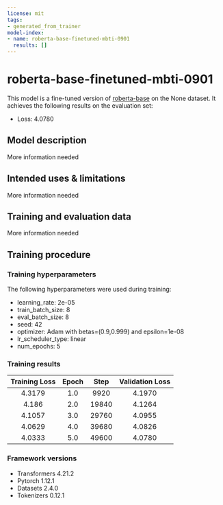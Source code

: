 ```yaml
---
license: mit
tags:
- generated_from_trainer
model-index:
- name: roberta-base-finetuned-mbti-0901
  results: []
---
```


<!-- This model card has been generated automatically according to the information the Trainer had access to. You
should probably proofread and complete it, then remove this comment. -->

# roberta-base-finetuned-mbti-0901

This model is a fine-tuned version of [roberta-base](https://huggingface.co/roberta-base) on the None dataset.
It achieves the following results on the evaluation set:
- Loss: 4.0780

## Model description

More information needed

## Intended uses & limitations

More information needed

## Training and evaluation data

More information needed

## Training procedure

### Training hyperparameters

The following hyperparameters were used during training:
- learning_rate: 2e-05
- train_batch_size: 8
- eval_batch_size: 8
- seed: 42
- optimizer: Adam with betas=(0.9,0.999) and epsilon=1e-08
- lr_scheduler_type: linear
- num_epochs: 5

### Training results

| Training Loss | Epoch | Step  | Validation Loss |
|:-------------:|:-----:|:-----:|:---------------:|
| 4.3179        | 1.0   | 9920  | 4.1970          |
| 4.186         | 2.0   | 19840 | 4.1264          |
| 4.1057        | 3.0   | 29760 | 4.0955          |
| 4.0629        | 4.0   | 39680 | 4.0826          |
| 4.0333        | 5.0   | 49600 | 4.0780          |


### Framework versions

- Transformers 4.21.2
- Pytorch 1.12.1
- Datasets 2.4.0
- Tokenizers 0.12.1

